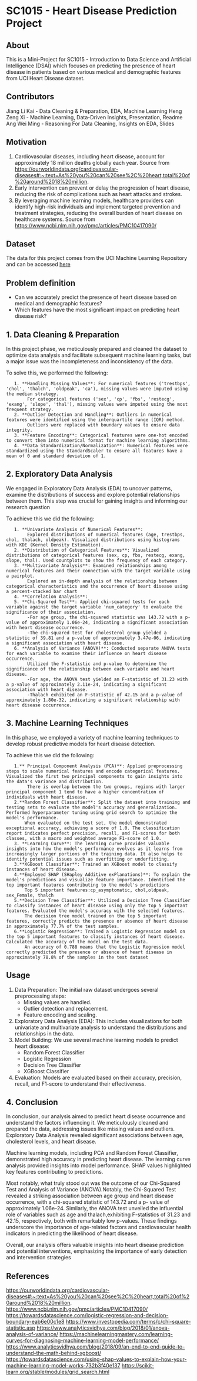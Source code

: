 # SC1015 - Heart Disease Prediction Project

## About
This is a Mini-Project for SC1015 - Introduction to Data Science and Artificial Intelligence (DSAI) which focuses on predicting the presence of heart disease in patients based on various medical and demographic features from UCI Heart Disease dataset.

## Contributors
Jiang Li Kai - Data Cleaning & Preparation, EDA, Machine Learning
Heng Zeng Xi - Machine Learning, Data-Driven Insights, Presentation, Readme
Ang Wei Ming - Reasoning For Data Cleaning, Insights on EDA, Slides

## Motivation
1. Cardiovascular diseases, including heart disease, account for approximately 18 million deaths globally each year. Source from https://ourworldindata.org/cardiovascular-diseases#:~:text=As%20you%20can%20see%2C%20heart,total%20of%20around%2018%20million.
2. Early intervention can prevent or delay the progression of heart disease, reducing the risk of complications such as heart attacks and strokes.
3. By leveraging machine learning models, healthcare providers can identify high-risk individuals and implement targeted prevention and treatment strategies, reducing the overall burden of heart disease on healthcare systems.
   Source from https://www.ncbi.nlm.nih.gov/pmc/articles/PMC10417090/

## Dataset
The data for this project comes from the UCI Machine Learning Repository and can be accessed [here](https://archive.ics.uci.edu/ml/datasets/Heart+Disease)

## Problem definition
* Can we accurately predict the presence of heart disease based on medical and demographic features?
* Which features have the most significant impact on predicting heart disease risk?

## 1. Data Cleaning & Preparation
   In this project phase, we meticulously prepared and cleaned the dataset to optimize data analysis and facilitate subsequent machine learning tasks, but a major issue was the incompleteness and inconsistency of the data.

   To solve this, we performed the following:

       1. **Handling Missing Values**: For numerical features ('trestbps', 'chol', 'thalch', 'oldpeak', 'ca'), missing values were imputed using the median strategy.
            For categorical features ('sex', 'cp', 'fbs', 'restecg', 'exang', 'slope', 'thal'), missing values were imputed using the most frequent strategy.
       2. **Outlier Detection and Handling**: Outliers in numerical features were identified using the interquartile range (IQR) method.
            Outliers were replaced with boundary values to ensure data integrity.
       3. **Feature Encoding**: Categorical features were one-hot encoded to convert them into numerical format for machine learning algorithms.
       4. **Data Standardization/Normalization**: Numerical features were standardized using the StandardScaler to ensure all features have a mean of 0 and standard deviation of 1.

## 2. Exploratory Data Analysis
   We engaged in Exploratory Data Analysis (EDA) to uncover patterns, examine the distributions of success and explore potential relationships between them. This step was crucial for gaining insights and informing our research question

   To achieve this we did the following:

       1. **Univariate Analysis of Numerical Features**:
            Explored distributions of numerical features (age, trestbps, chol, thalach, oldpeak). Visualized distributions using histograms with KDE (Kernel Density Estimation).
       2. **Distribution of Categorical Features**: Visualized distributions of categorical features (sex, cp, fbs, restecg, exang, slope, thal). Used countplots to show the frequency of each category.
       3. **Multivariate Analysis**: Examined relationships among numerical features and their connection with the target variable using a pairplot. 
            Explored an in-depth analysis of the relationship between categorical characteristics and the occurrence of heart disease using a percent-stacked bar chart
       4. **Correlation Analysis**: 
       5. **Chi-Squared Test**: Applied chi-squared tests for each variable against the target variable 'num_category' to evaluate the significance of their association. 
            -For age group, the chi-squared statistic was 143.72 with a p-value of approximately 1.06e-24, indicating a significant association with heart disease occurrence.
            -The chi-squared test for cholesterol group yielded a statistic of 39.81 and a p-value of approximately 3.47e-06, indicating a significant association with heart disease.
       6. **Analysis of Variance (ANOVA)**: Conducted separate ANOVA tests for each variable to examine their influence on heart disease occurrence. 
            Utilized the F-statistic and p-value to determine the significance of the relationship between each variable and heart disease.
            -For age, the ANOVA test yielded an F-statistic of 31.23 with a p-value of approximately 2.11e-24, indicating a significant association with heart disease.
            -Thalach exhibited an F-statistic of 42.15 and a p-value of approximately 1.80e-32, indicating a significant relationship with heart disease occurrence.
   
## 3. Machine Learning Techniques
   In this phase, we employed a variety of machine learning techniques to develop robust predictive models for heart disease detection. 
  
   To achieve this we did the following:

       1.** Principal Component Analysis (PCA)**: Applied preprocessing steps to scale numerical features and encode categorical features. Visualized the first two principal components to gain insights into the data's variance and distribution.
            There is overlap between the two groups, regions with larger principal component 1 tend to have a higher concentration of individuals with heart disease.
       2.**Random Forest Classifier**: Split the dataset into training and testing sets to evaluate the model's accuracy and generalization. Performed hyperparameter tuning using grid search to optimize the model's performance.
           When evaluated on the test set, the model demonstrated exceptional accuracy, achieving a score of 1.0. The classification report indicates perfect precision, recall, and F1-scores for both classes, with a macro and weighted average F1-score of 1.0.
       3. **Learning Curve**: The learning curve provides valuable insights into how the model's performance evolves as it learns from increasingly larger portions of the training data. It also helps to identify potential issues such as overfitting or underfitting.
       3.**XGBoost Classifier**: Trained an XGBoost model to classify instances of heart disease.
       4.**Employed SHAP (SHapley Additive exPlanations)**: To explain the model's predictions and visualize feature importance. Identified the top important features contributing to the model's predictions
           Top 5 important features:cp_asymptomatic, chol,oldpeak, sex_Female, thalch
       5.**Decision Tree Classifier**: Utilized a Decision Tree Classifier to classify instances of heart disease using only the top 5 important features. Evaluated the model's accuracy with the selected features.
           The decision tree model trained on the top 5 important features, correctly predicts the presence or absence of heart disease in approximately 77.7% of the test samples.
       6.**Logistic Regression**: Trained a Logistic Regression model on the top 5 important features to classify instances of heart disease. Calculated the accuracy of the model on the test data.
           An accuracy of 0.788 means that the Logistic Regression model correctly predicted the presence or absence of heart disease in approximately 78.8% of the samples in the test dataset
    
## Usage
1) Data Preparation: The initial raw dataset undergoes several preprocessing steps:
    - Missing values are handled.
    - Outlier detection and replacement.
    - Feature encoding and scaling.
2) Exploratory Data Analysis (EDA): This includes visualizations for both univariate and multivariate analysis to understand the distributions and relationships in the data.
3) Model Building: We use several machine learning models to predict heart disease:
    - Random Forest Classifier
    - Logistic Regression
    - Decision Tree Classifier
    - XGBoost Classifier
4) Evaluation: Models are evaluated based on their accuracy, precision, recall, and F1-score to understand their effectiveness.

## 4. Conclusion
   In conclusion, our analysis aimed to predict heart disease occurrence and understand the factors influencing it. We meticulously cleaned and prepared the data, addressing issues like missing values and outliers. Exploratory Data Analysis revealed significant 
   associations between age, cholesterol levels, and heart disease.

  Machine learning models, including PCA and Random Forest Classifier, demonstrated high accuracy in predicting heart disease. The learning curve analysis provided insights into model performance. SHAP values highlighted key features contributing to predictions.

  Most notably, what truly stood out was the outcome of our Chi-Squared Test and Analysis of Variance (ANOVA).Notably, the Chi-Squared Test revealed a striking association between age group and heart disease occurrence, with a chi-squared statistic of 143.72 and a p- 
  value of approximately 1.06e-24. Similarly, the ANOVA test unveiled the influential role of variables such as age and thalach,exhibiting F-statistics of 31.23 and 42.15, respectively, both with remarkably low p-values.
  These findings underscore the importance of age-related factors and cardiovascular health indicators in predicting the likelihood of heart disease. 

  Overall, our analysis offers valuable insights into heart disease prediction and potential interventions, emphasizing the importance of early detection and intervention strategies



## References
https://ourworldindata.org/cardiovascular-diseases#:~:text=As%20you%20can%20see%2C%20heart,total%20of%20around%2018%20million.
https://www.ncbi.nlm.nih.gov/pmc/articles/PMC10417090/
https://towardsdatascience.com/logistic-regression-and-decision-boundary-eab6e00c1e8
https://www.investopedia.com/terms/c/chi-square-statistic.asp
https://www.analyticsvidhya.com/blog/2018/01/anova-analysis-of-variance/
https://machinelearningmastery.com/learning-curves-for-diagnosing-machine-learning-model-performance/
https://www.analyticsvidhya.com/blog/2018/09/an-end-to-end-guide-to-understand-the-math-behind-xgboost/
https://towardsdatascience.com/using-shap-values-to-explain-how-your-machine-learning-model-works-732b3f40e137
https://scikit-learn.org/stable/modules/grid_search.html
